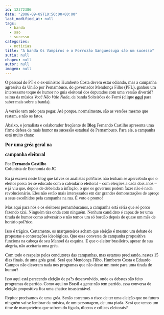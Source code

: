 ```yaml
---
id: 12372386
date: "2006-09-09T10:50:00+00:00"
last_modified_at: null
tags:
  - banda
  - sao
  - sucesso
categories:
  - noticias
title: "A banda Os Vampiros e o Forrozão Sanguessuga são um sucesso"
sutia: null
chapeu: null
autor: null
imagem: null
---
```

<p><P><FONT face=Verdana>O pessoal do PT e&nbsp;o ex-ministro&nbsp;Humberto Costa devem estar odiando, mas a campanha agressiva da União por Pernambuco, do governador&nbsp;Mendonça Filho (PFL),&nbsp;ganhou um interessante toque de humor no guia eleitoral dos deputados c</FONT><FONT face=Verdana>om uma versão&nbsp;divertid?ssima da música <EM>Você Não Vale Nada</EM>, da banda Solteirões do Forró (clique <STRONG><EM><A href=\"https://www.planetaforro.com.br/solteiroes2.htm\">aqui</A></EM></STRONG> para saber mais sobre a banda).</FONT></P></p>
<p><P><FONT face=Verdana>A versão tem tudo para pegar. Até porque, normalmente, são as versões mesmo que restam, e não os fatos.</FONT></P></p>
<p><P><FONT face=Verdana>Abaixo, o jornalista e colaborador freqüente do <STRONG>Blog</STRONG> Fernando Castilho apresenta uma firme defesa de mais humor na sucessão estadual de Pernambuco. Para ele, a campanha está muito chata:</FONT></P></p>
<p><P><FONT face=Verdana size=3><STRONG>Por uma gréa geral na</p>
<p> campanha eleitoral</STRONG></FONT></P></p>
<p><P><FONT face=Verdana>Por <STRONG>Fernando Castilho</STRONG><BR>Colunista de Economia do JC<BR><BR></FONT><FONT face=Verdana>Eu já escrevi neste blog que talvez os analistas pol?ticos não tenham se apercebido que o eleitor possa ter se educado com o calendário eleitoral – com eleições a cada dois anos – e já viu que, depois de debelada a inflação, o que os governos podem fazer não é nada revolucionário. Eles não estão mais interessados em dar grandes demonstrações de apreço a seus escolhidos pela campanha na rua. É voto e pronto!</FONT></P></p>
<p><P><FONT face=Verdana>Mas aqui para nós e os eleitores pernambucanos, a campanha está séria que só porco fazendo xixi. Ninguém tira onda com ninguém. Nenhum candidato é capaz de ter uma tirada de humor como adversário e não temos um só bordão depois de quase um mês de horário pol?tico.</FONT></P></p>
<p><P><FONT face=Verdana>Isso é trágico. Certamente, os marqueteiros acham que eleição é mesmo um debate de propostas e contestações ideológicas. Que essa conversa de campanha propositiva funciona na cabeça de seu Manoel da esquina. E que o eleitor brasileiro, apesar de sua alegria, não aceitaria uma gréa.</FONT></P></p>
<p><P><FONT face=Verdana>Com todo o respeito pelos condutores das campanhas, mas estamos precisando, nestes 15 dias finais, de uma gréa geral. Será que Mendonça Filho, Humberto Costa e Eduardo Campos não disseram nada nos programas que não desse um mote para uma tirada de humor?</FONT></P></p>
<p><P><FONT face=Verdana>Isso aqui está parecendo eleição de pa?s desenvolvido, onde os debates são feito programas de partido. Como aqui no Brasil a gente não tem partido, essa conversa de eleição propositiva fica uma chatice insustentável.</FONT></P></p>
<p><P><FONT face=Verdana>Repito: precisamos de uma gréa. Senão corremos o risco de ter uma eleição que no futuro ninguém vai se lembrar da música, de um personagem, de uma piada. Será que temos um time de marqueteiros que sofrem do figado, úlceras e cólicas eleitorais?</FONT></P> </p>
